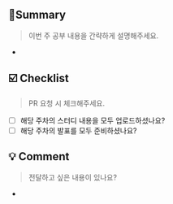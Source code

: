 ## 🍻Summary
> 이번 주 공부 내용을 간략하게 설명해주세요.
-

## ☑️ Checklist
> PR 요청 시 체크해주세요.
- [ ] 해당 주차의 스터디 내용을 모두 업로드하셨나요?
- [ ] 해당 주차의 발표를 모두 준비하셨나요?

## 💡 Comment
> 전달하고 싶은 내용이 있나요?
-
